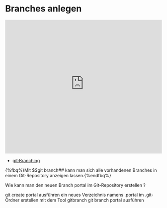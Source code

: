 # Branches anlegen

<iframe width="100%" height="430" src="https://www.youtube-nocookie.com/embed/_g8ItehO7gA?showinfo=0" frameborder="0" allowfullscreen></iframe>

<!--sec data-title="Links" data-id="links" data-show=true ces-->

* [git:Branching](https://git-scm.com/book/de/v1/Git-Branching-Was-ist-ein-Branch%3F)

<!--endsec-->

<!--sec data-title="Quiz" data-id="quiz" data-show=true data-collapse=true ces-->

{%fbq%}Mit $$git branch## kann man sich alle vorhandenen Branches in einem Git-Repository anzeigen lassen.{%endfbq%}

<quiz name="">
    <question>
        <p>Wie kann man den neuen Branch portal im Git-Repository erstellen ?</p>
        <answer>git create portal ausführen</answer>
        <answer>ein neues Verzeichnis namens .portal im .git-Ordner erstellen</answer>
        <answer>mit dem Tool gitbranch</answer>
        <answer correct>git branch portal ausführen</answer>
    </question>
</quiz>

<!--endsec-->

